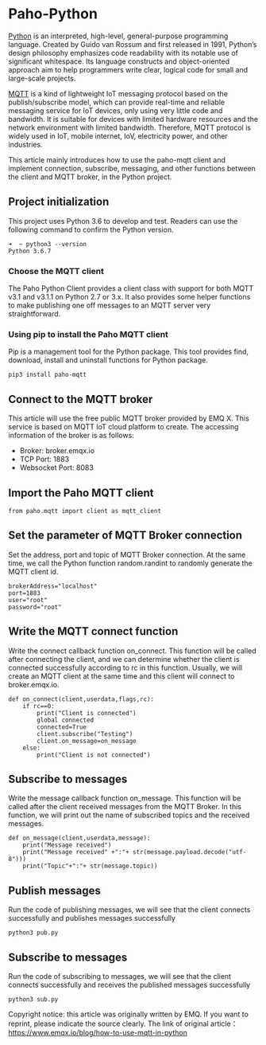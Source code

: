 # Paho-Python
[Python](https://www.python.org/) is an interpreted, high-level, general-purpose programming language. Created by Guido van Rossum and first released in 1991, Python’s design philosophy emphasizes code readability with its notable use of significant whitespace. Its language constructs and object-oriented approach aim to help programmers write clear, logical code for small and large-scale projects.

[MQTT](https://www.emqx.io/mqtt) is a kind of lightweight IoT messaging protocol based on the publish/subscribe model, which can provide real-time and reliable messaging service for IoT devices, only using very little code and bandwidth. It is suitable for devices with limited hardware resources and the network environment with limited bandwidth. Therefore, MQTT protocol is widely used in IoT, mobile internet, IoV, electricity power, and other industries.

This article mainly introduces how to use the paho-mqtt client and implement connection, subscribe, messaging, and other functions between the client and MQTT broker, in the Python project.

## Project initialization
This project uses Python 3.6 to develop and test. Readers can use the following command to confirm the Python version.
```
➜  ~ python3 --version
Python 3.6.7
```
### Choose the MQTT client
The Paho Python Client provides a client class with support for both MQTT v3.1 and v3.1.1 on Python 2.7 or 3.x. It also provides some helper functions to make publishing one off messages to an MQTT server very straightforward.

### Using pip to install the Paho MQTT client
Pip is a management tool for the Python package. This tool provides find, download, install and uninstall functions for Python package.
```
pip3 install paho-mqtt
```
## Connect to the MQTT broker
This article will use the free public MQTT broker provided by EMQ X. This service is based on MQTT IoT cloud platform to create. The accessing information of the broker is as follows:

+ Broker: broker.emqx.io
+ TCP Port: 1883
+ Websocket Port: 8083

## Import the Paho MQTT client
```
from paho.mqtt import client as mqtt_client
```

## Set the parameter of MQTT Broker connection
Set the address, port and topic of MQTT Broker connection. At the same time, we call the Python function random.randint to randomly generate the MQTT client id.
```
brokerAddress="localhost"
port=1883
user="root"
password="root"
```
## Write the MQTT connect function
Write the connect callback function on_connect. This function will be called after connecting the client, and we can determine whether the client is connected successfully according to rc in this function. Usually, we will create an MQTT client at the same time and this client will connect to broker.emqx.io.

```
def on_connect(client,userdata,flags,rc):
    if rc==0:
        print("Client is connected")
        global connected
        connected=True
        client.subscribe("Testing")
        client.on_message=on_message
    else:
        print("Client is not connected")
```

## Subscribe to messages
Write the message callback function on_message. This function will be called after the client received messages from the MQTT Broker. In this function, we will print out the name of subscribed topics and the received messages.

```
def on_message(client,userdata,message):
    print("Message received")
    print("Message received" +":"+ str(message.payload.decode("utf-8")))
    print("Topic"+":"+ str(message.topic))
```
## Publish messages
Run the code of publishing messages, we will see that the client connects successfully and publishes messages successfully
```
python3 pub.py
```
## Subscribe to messages
Run the code of subscribing to messages, we will see that the client connects successfully and receives the published messages successfully
```
python3 sub.py
```
Copyright notice: this article was originally written by EMQ. If you want to reprint, please indicate the source clearly. The link of original article：https://www.emqx.io/blog/how-to-use-mqtt-in-python

